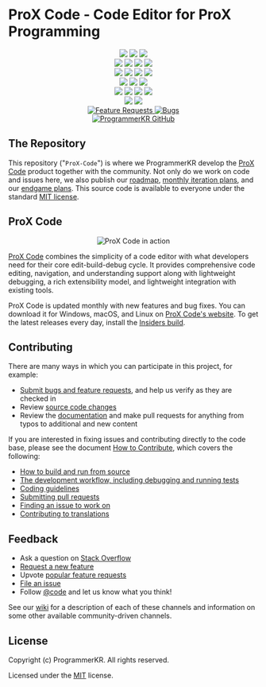 # ProX Code - Code Editor for ProX Programming 

<p align="center">
  <!-- Project Information -->
  <img src="https://img.shields.io/badge/ProX-Language-blue">
  <img src="https://img.shields.io/badge/Version-1.0-brightgreen">
  <img src="https://img.shields.io/github/license/ProgrammerKR/ProX-Code">
  <br>
  
  <!-- Build & Development -->
  <img src="https://img.shields.io/badge/Built%20with-Python-blue">
  <img src="https://img.shields.io/github/actions/workflow/status/ProgrammerKR/ProX-Code/build.yml">
  <img src="https://img.shields.io/github/languages/code-size/ProgrammerKR/ProX-Code">
  <img src="https://img.shields.io/github/repo-size/ProgrammerKR/ProX-Code">
  <br>
  
  <!-- Repository Stats -->
  <img src="https://img.shields.io/github/stars/ProgrammerKR/ProX-Code?style=social">
  <img src="https://img.shields.io/github/forks/ProgrammerKR/ProX-Code?style=social">
  <img src="https://img.shields.io/github/issues/ProgrammerKR/ProX-Code">
  <img src="https://img.shields.io/github/issues-pr/ProgrammerKR/ProX-Code">
  <br>
  
  <!-- Community & Contributions -->
  <img src="https://img.shields.io/github/contributors/ProgrammerKR/ProX-Code">
  <img src="https://img.shields.io/github/last-commit/ProgrammerKR/ProX-Code">
  <img src="https://img.shields.io/badge/Open%20Source-Yes-brightgreen">
  <br>
  
  <!-- Documentation & Downloads -->
  <img src="https://img.shields.io/badge/Docs-Available-blue">
  <img src="https://img.shields.io/github/downloads/ProgrammerKR/ProX-Code/total">
  <img src="https://img.shields.io/pypi/v/prox">
  <img src="https://img.shields.io/npm/v/prox">
  <br>
  
  <!-- Support & Social -->
  <img src="https://img.shields.io/github/sponsors/ProgrammerKR">
  <img src="https://img.shields.io/github/followers/ProgrammerKR?style=social">
  <br>
  
  <!-- Issues & Requests -->
  <a href="https://github.com/ProgrammerKR/ProX-Code/issues?q=is%3Aopen+is%3Aissue+label%3Afeature-request+sort%3Areactions-%2B1-desc">
    <img src="https://img.shields.io/github/issues/ProgrammerKR/ProX-Code/feature-request.svg" alt="Feature Requests">
  </a>
  <a href="https://github.com/ProgrammerKR/ProX-Code/issues?utf8=✓&q=is%3Aissue+is%3Aopen+label%3Abug">
    <img src="https://img.shields.io/github/issues/ProgrammerKR/ProX-Code/bug.svg" alt="Bugs">
  </a>
  <br>
  
  <!-- GitHub Profile -->
  <a href="https://github.com/ProgrammerKR">
    <img src="https://img.shields.io/badge/GitHub-ProgrammerKR-%23ADD8E6?style=flat-square&logo=github" alt="ProgrammerKR GitHub">
  </a>
</p>

## The Repository

This repository ("`ProX-Code`") is where we ProgrammerKR develop the [ProX Code](https://code.prox.com) product together with the community. Not only do we work on code and issues here, we also publish our [roadmap](https://github.com/ProgrammerKR/ProX-Code/wiki/Roadmap), [monthly iteration plans](https://github.com/ProgrammerKR/ProX-Code/wiki/Iteration-Plans), and our [endgame plans](https://github.com/ProgrammerKR/ProX-Code/wiki/Running-the-Endgame). This source code is available to everyone under the standard [MIT license](https://github.com/ProgrammerKR/ProX-Code/blob/main/LICENSE.txt).

## ProX Code

<p align="center">
  <img alt="ProX Code in action" src="https://user-images.githubusercontent.com/35271042/118224532-3842c400-b438-11eb-923d-a5f66fa6785a.png">
</p>

[ProX Code](#) combines the simplicity of a code editor with what developers need for their core edit-build-debug cycle. It provides comprehensive code editing, navigation, and understanding support along with lightweight debugging, a rich extensibility model, and lightweight integration with existing tools.

ProX Code is updated monthly with new features and bug fixes. You can download it for Windows, macOS, and Linux on [ProX Code's website](https://code.prox.com/Download). To get the latest releases every day, install the [Insiders build](https://code.prox.com/insiders).

## Contributing

There are many ways in which you can participate in this project, for example:

* [Submit bugs and feature requests](https://github.com/ProgrammerKR/ProX-Code/issues), and help us verify as they are checked in
* Review [source code changes](https://github.com/ProgrammerKR/ProX-Code/pulls)
* Review the [documentation](https://github.com/ProgrammerKR/ProX-Code-docs) and make pull requests for anything from typos to additional and new content

If you are interested in fixing issues and contributing directly to the code base,
please see the document [How to Contribute](https://github.com/ProgrammerKR/ProX-Code/wiki/How-to-Contribute), which covers the following:

* [How to build and run from source](https://github.com/ProgrammerKR/ProX-Code/wiki/How-to-Contribute)
* [The development workflow, including debugging and running tests](https://github.com/ProgrammerKR/ProX-Code/wiki/How-to-Contribute#debugging)
* [Coding guidelines](https://github.com/ProgrammerKR/ProX-Code/wiki/Coding-Guidelines)
* [Submitting pull requests](https://github.com/ProgrammerKR/ProX-Code/wiki/How-to-Contribute#pull-requests)
* [Finding an issue to work on](https://github.com/ProgrammerKR/ProX-Code/wiki/How-to-Contribute#where-to-contribute)
* [Contributing to translations](https://aka.ms/vscodeloc)

## Feedback

* Ask a question on [Stack Overflow](https://stackoverflow.com/questions/tagged/vscode)
* [Request a new feature](CONTRIBUTING.md)
* Upvote [popular feature requests](https://github.com/ProgrammerKR/ProX-Code/issues?q=is%3Aopen+is%3Aissue+label%3Afeature-request+sort%3Areactions-%2B1-desc)
* [File an issue](https://github.com/ProgrammerKR/vscode/issues)
* Follow [@code](https://twitter.com/code) and let us know what you think!

See our [wiki](https://github.com/ProgrammerKR/ProX-Code/wiki/Feedback-Channels) for a description of each of these channels and information on some other available community-driven channels.

## License

Copyright (c) ProgrammerKR. All rights reserved.

Licensed under the [MIT](LICENSE.txt) license.
